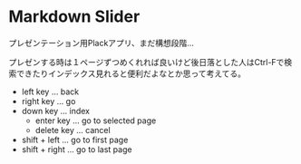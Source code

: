 # Markdown Slider

プレゼンテーション用Plackアプリ、まだ構想段階...

プレゼンする時は１ページずつめくれれば良いけど後日落とした人はCtrl-Fで検索できたりインデックス見れると便利だよなとか思って考えてる。

- left key ... back
- right key ... go
- down key ... index
    - enter key ... go to selected page
    - delete key ... cancel
- shift + left ... go to first page
- shift + right ... go to last page
